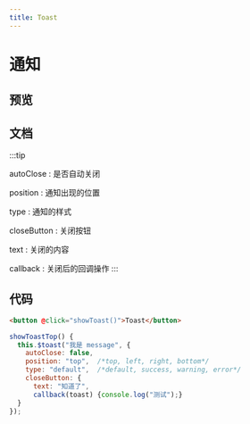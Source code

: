 ```yaml
---
title: Toast
---
```

# 通知

## 预览


<ClientOnly><toast-demos></toast-demos></ClientOnly>

## 文档

:::tip

autoClose : 是否自动关闭

position : 通知出现的位置

type : 通知的样式

closeButton : 关闭按钮

text : 关闭的内容

callback : 关闭后的回调操作
:::


## 代码

```html
<button @click="showToast()">Toast</button>
```
```js
showToastTop() {
  this.$toast("我是 message", {
    autoClose: false,
    position: "top",  /*top, left, right, bottom*/
    type: "default",  /*default, success, warning, error*/
    closeButton: {
      text: "知道了",
      callback(toast) {console.log("测试");}
  }
});
```